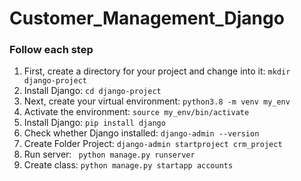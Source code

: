 # Customer_Management_Django

<h3>Follow each step</h3>
  <ol>
    <li>First, create a directory for your project and change into it: <code>mkdir django-project</code></li>
    <li>Install Django: <code>cd django-project</code></li>
    <li>Next, create your virtual environment: <code>python3.8 -m venv my_env</code></li>
    <li>Activate the environment: <code>source my_env/bin/activate</code></li>
    <li>Install Django: <code>pip install django</code></li>
    <li>Check whether Django installed: <code>django-admin --version</code></li>
    <li>Create Folder Project: <code>django-admin startproject crm_project</code></li>
    <li>Run server: <code> python manage.py runserver</code></li>
    <li>Create class: <code>python manage.py startapp accounts</

  </ol>








